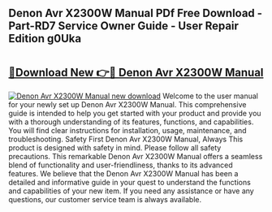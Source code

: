 ## Denon Avr X2300W Manual PDf Free Download - Part-RD7 Service Owner Guide - User Repair Edition g0Uka

# <h2><a href="http://bc39262.oget.top/?id=Denon+Avr+X2300W+Manual">🔗Download New 👉🔴 Denon Avr X2300W Manual</a></h2>

[![Denon Avr X2300W Manual new download](https://i.imgur.com/5g1atiW.png)](http://bc39262.oget.top/?id=Denon+Avr+X2300W+Manual)
Welcome to the user manual for your newly set up Denon Avr X2300W Manual. This comprehensive guide is intended to help you get started with your product and provide you with a thorough understanding of its features, functions, and capabilities. You will find clear instructions for installation, usage, maintenance, and troubleshooting. Safety First Denon Avr X2300W Manual, Always This product is designed with safety in mind. Please follow all safety precautions. This remarkable Denon Avr X2300W Manual offers a seamless blend of functionality and user-friendliness, thanks to its advanced features. We believe that the Denon Avr X2300W Manual has been a detailed and informative guide in your quest to understand the functions and capabilities of your new item. If you need any assistance or have any questions, our customer service team is always available.
